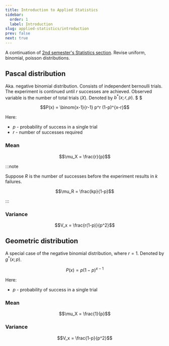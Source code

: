 ```yaml
---
title: Introduction to Applied Statistics
sidebar:
  order: 1
  label: Introduction
slug: applied-statistics/introduction
prev: false
next: true
---
```


A continuation of [2nd semester's Statistics section](https://s2.sahithyan.dev/methods-of-mathematics/statistics/introduction/). Revise uniform, binomial, poisson distributions.

## Pascal distribution

Aka. negative binomial distribution. Consists of independent bernoulli trials. The experiment is continued until $r$ successes are achieved. Observed variable is the number of total trials ($X$). Denoted by $b^*(x;r,p)$. $ $

```math
P(x) = \binom{x-1}{r-1} p^r (1-p)^{x-r}
```

Here:
- $p$ - probability of success in a single trial
- $r$ - number of successes required

### Mean

```math
\mu_X = \frac{r}{p}
```

:::note

Suppose $R$ is the number of successes before the experiment results in $k$ failures.
```math
\mu_R = \frac{kp}{1-p}
```

:::

### Variance

```math
V_x = \frac{r(1-p)}{p^2}
```

## Geometric distribution

A special case of the negative binomial distribution, where $r=1$. Denoted by $g^*(x;p)$.

```math
P(x) = p(1-p)^{x-1}
```

Here:
- $p$ - probability of success in a single trial

### Mean

```math
\mu_X = \frac{1}{p}
```

### Variance

```math
V_x = \frac{1-p}{p^2}
```
